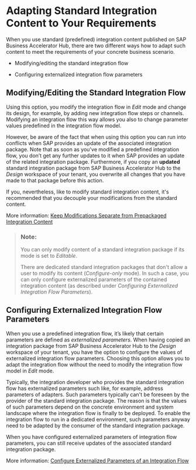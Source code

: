 <!-- loio35b53da5afbe4844a942123d7146434f -->

# Adapting Standard Integration Content to Your Requirements

When you use standard \(predefined\) integration content published on SAP Business Accelerator Hub, there are two different ways how to adapt such content to meet the requirements of your concrete business scenario.

-   Modifying/editing the standard integration flow

-   Configuring externalized integration flow parameters




<a name="loio35b53da5afbe4844a942123d7146434f__section_ngh_tgd_h4b"/>

## Modifying/Editing the Standard Integration Flow

Using this option, you modify the integration flow in *Edit* mode and change its design, for example, by adding new integration flow steps or channels. Modifying an integration flow this way allows you also to change parameter values predefined in the integration flow model.

However, be aware of the fact that when using this option you can run into conflicts when SAP provides an update of the associated integration package. Note that as soon as you've modified a predefined integration flow, you don’t get any further updates to it when SAP provides an update of the related integration package. Furthermore, if you copy an **updated** standard integration package from SAP Business Accelerator Hub to the *Design* workspace of your tenant, you overwrite all changes that you have made to that package before this action.

If you, nevertheless, like to modify standard integration content, it's recommended that you decouple your modifications from the standard content.

More information: [Keep Modifications Separate from Prepackaged Integration Content](keep-modifications-separate-from-prepackaged-integration-content-1f4c046.md)

> ### Note:  
> You can only modify content of a standard integration package if its mode is set to *Editable*.
> 
> There are dedicated standard integration packages that don't allow a user to modify its content \(*Configure-only* mode\). In such a case, you can only configure externalized parameters of the contained integration content \(as described under *Configuring Externalized Integration Flow Parameters*\).



<a name="loio35b53da5afbe4844a942123d7146434f__section_iqd_5gd_h4b"/>

## Configuring Externalized Integration Flow Parameters

When you use a predefined integration flow, it’s likely that certain parameters are defined as *externalized parameters*. When having copied an integration package from SAP Business Accelerator Hub to the *Design* workspace of your tenant, you have the option to configure the values of externalized integration flow parameters. Choosing this option allows you to adapt the integration flow without the need to modify the integration flow model in *Edit* mode.

Typically, the integration developer who provides the standard integration flow has externalized parameters such like, for example, address parameters of adapters. Such parameters typically can't be foreseen by the provider of the standard integration package. The reason is that the values of such parameters depend on the concrete environment and system landscape where the integration flow is finally to be deployed. To enable the integration flow to run in a dedicated environment, such parameters anyway need to be adapted by the consumer of the standard integration package.

When you have configured externalized parameters of integration flow parameters, you can still receive updates of the associated standard integration package.

More information: [Configure Externalized Parameters of an Integration Flow](configure-externalized-parameters-of-an-integration-flow-462a478.md)

